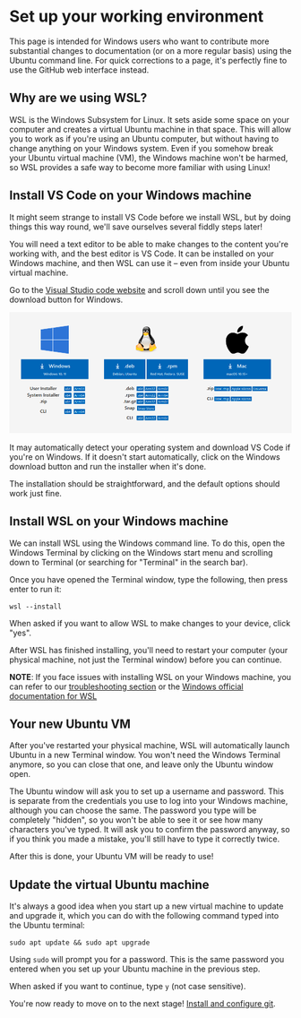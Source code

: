 # Set up your working environment

This page is intended for Windows users who want to contribute more substantial changes to documentation (or on a more regular basis) using the Ubuntu command line. For quick corrections to a page, it's perfectly fine to use the GitHub web interface instead.

## Why are we using WSL?

WSL is the Windows Subsystem for Linux. It sets aside some space on your computer and creates a virtual Ubuntu machine in that space. This will allow you to work as if you're using an Ubuntu computer, but without having to change anything on your Windows system. Even if you somehow break your Ubuntu virtual machine (VM), the Windows machine won't be harmed, so WSL provides a safe way to become more familiar with using Linux!

## Install VS Code on your Windows machine

It might seem strange to install VS Code before we install WSL, but by doing things this way round, we'll save ourselves several fiddly steps later!

You will need a text editor to be able to make changes to the content you're working with, and the best editor is VS Code. It can be installed on your Windows machine, and then WSL can use it – even from inside your Ubuntu virtual machine.

Go to the [Visual Studio code website](https://code.visualstudio.com/) and scroll down until you see the download button for Windows. 

![Download options for VS Code](images/install_VSCode.png)

It may automatically detect your operating system and download VS Code if you're on Windows. If it doesn't start automatically, click on the Windows download button and run the installer when it's done. 

The installation should be straightforward, and the default options should work just fine.

## Install WSL on your Windows machine

We can install WSL using the Windows command line. To do this, open the Windows Terminal by clicking on the Windows start menu and scrolling down to Terminal (or searching for "Terminal" in the search bar).

Once you have opened the Terminal window, type the following, then press enter to run it:

```
wsl --install
```

When asked if you want to allow WSL to make changes to your device, click "yes".

After WSL has finished installing, you'll need to restart your computer (your physical machine, not just the Terminal window) before you can continue.

**NOTE**: If you face issues with installing WSL on your Windows machine, you can refer to our [troubleshooting section](./troubleshooting.md) or the [Windows official documentation for WSL](https://learn.microsoft.com/en-us/windows/wsl/troubleshooting)

## Your new Ubuntu VM

After you've restarted your physical machine, WSL will automatically launch Ubuntu in a new Terminal window. You won't need the Windows Terminal anymore, so you can close that one, and leave only the Ubuntu window open.

The Ubuntu window will ask you to set up a username and password. This is separate from the credentials you use to log into your Windows machine, although you can choose the same. The password you type will be completely "hidden", so you won't be able to see it or see how many characters you've typed. It will ask you to confirm the password anyway, so if you think you made a mistake, you'll still have to type it correctly twice.

After this is done, your Ubuntu VM will be ready to use!

## Update the virtual Ubuntu machine

It's always a good idea when you start up a new virtual machine to update and upgrade it, which you can do with the following command typed into the Ubuntu terminal:

```
sudo apt update && sudo apt upgrade
```

Using `sudo` will prompt you for a password. This is the same password you entered when you set up your Ubuntu machine in the previous step.

When asked if you want to continue, type `y` (not case sensitive).

You're now ready to move on to the next stage! [Install and configure git](install_git.md).
